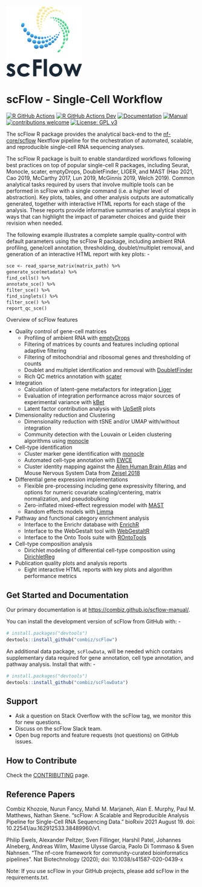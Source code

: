 <!-- README.md is generated from README.Rmd. Please edit that file -->

<img src="man/figures/logo.png" width=200 style="align:left;" />

# scFlow - Single-Cell Workflow

<!-- badges: start -->

[![R GitHub
Actions](https://github.com/combiz/scFlow/actions/workflows/r_package.yaml/badge.svg)](https://github.com/combiz/scFlow/actions/workflows/r_package.yaml)
[![R GitHub Actions
Dev](https://github.com/combiz/scFlow/actions/workflows/r_package2.yaml/badge.svg)](https://github.com/combiz/scFlow/actions/workflows/r_package2.yaml)
[![Documentation](https://img.shields.io/badge/docs-passing-brightgreen.svg?style=flat)](https://combiz.github.io/scFlow/)
[![Manual](https://img.shields.io/badge/manual-passing-brightgreen.svg?style=flat)](https://combiz.github.io/scflow-manual/)
[![contributions
welcome](https://img.shields.io/badge/contributions-welcome-brightgreen.svg?style=flat)](https://github.com/combiz/scFlow/issues)
[![License: GPL
v3](https://img.shields.io/badge/License-GPLv3-green.svg)](https://www.gnu.org/licenses/gpl-3.0)
<!-- badges: end -->

The scFlow R package provides the analytical back-end to the
[nf-core/scflow](https://nf-co.re/scflow) Nextflow pipeline for the
orchestration of automated, scalable, and reproducible single-cell RNA
sequencing analyses.

The scFlow R package is built to enable standardized workflows following
best practices on top of popular single-cell R packages, including
Seurat, Monocle, scater, emptyDrops, DoubletFinder, LIGER, and MAST (Hao
2021, Cao 2019, McCarthy 2017, Lun 2019, McGinnis 2019, Welch 2019).
Common analytical tasks required by users that involve multiple tools
can be performed in scFlow with a single command (i.e. a higher level of
abstraction). Key plots, tables, and other analysis outputs are
automatically generated, together with interactive HTML reports for each
stage of the analysis. These reports provide informative summaries of
analytical steps in ways that can highlight the impact of parameter
choices and guide their revision when needed.

The following example illustrates a complete sample quality-control with
default parameters using the scFlow R package, including ambient RNA
profiling, gene/cell annotation, thresholding, doublet/multiplet
removal, and generation of an interactive HTML report with key plots: -

    sce <- read_sparse_matrix(matrix_path) %>%
    generate_sce(metadata) %>%
    find_cells() %>%
    annotate_sce() %>%
    filter_sce() %>%
    find_singlets() %>%
    filter_sce() %>%
    report_qc_sce()

Overview of scFlow features

-   Quality control of gene-cell matrices
    -   Profiling of ambient RNA with
        [emptyDrops](https://github.com/MarioniLab/DropletUtils)
    -   Filtering of matrices by counts and features including optional
        adaptive filtering
    -   Filtering of mitochondrial and ribosomal genes and thresholding
        of counts
    -   Doublet and multiplet identification and removal with
        [DoubletFinder](https://github.com/chris-mcginnis-ucsf/DoubletFinder)
    -   Rich QC metrics annotation with
        [scater](https://github.com/davismcc/scater)
-   Integration
    -   Calculation of latent-gene metafactors for integration
        [Liger](https://github.com/MacoskoLab/rliger)
    -   Evaluation of integration performance across major sources of
        experimental variance with
        [kBet](https://github.com/theislab/kBET)
    -   Latent factor contribution analysis with
        [UpSetR](https://github.com/hms-dbmi/UpSetR/) plots
-   Dimensionality reduction and Clustering
    -   Dimensionality reduction with tSNE and/or UMAP with/without
        integration
    -   Community detection with the Louvain or Leiden clustering
        algorithms using
        [monocle](https://github.com/cole-trapnell-lab/monocle-release)
-   Cell-type identification
    -   Cluster marker gene identification with
        [monocle](https://github.com/cole-trapnell-lab/monocle-release)
    -   Automated cell-type annotation with
        [EWCE](https://github.com/NathanSkene/EWCE)
    -   Cluster identity mapping against the [Allen Human Brain
        Atlas](https://www.brain-map.org) and Mouse Nervous System Data
        from [Zeisel 2018](https://doi.org/10.1016/j.cell.2018.06.021)
-   Differential gene expression implementations
    -   Flexible pre-processing including gene expressivity filtering,
        and options for numeric covariate scaling/centering, matrix
        normalization, and pseudobulking
    -   Zero-inflated mixed-effect regression model with
        [MAST](https://github.com/RGLab/MAST)
    -   Random effects models with
        [Limma](https://github.com/cran/limma)
-   Pathway and functional category enrichment analysis
    -   Interface to the Enrichr database with
        [EnrichR](https://github.com/cran/enrichR)
    -   Interface to the WebGestalt tool with
        [WebGestaltR](http://www.webgestalt.org/)
    -   Interface to the Onto Tools suite with
        [ROntoTools](https://www.bioconductor.org/packages/release/bioc/html/ROntoTools.html)
-   Cell-type composition analysis
    -   Dirichlet modeling of differential cell-type composition using
        [DirichletReg](https://cran.r-project.org/web/packages/DirichletReg/index.html)
-   Publication quality plots and analysis reports
    -   Eight interactive HTML reports with key plots and algorithm
        performance metrics

## Get Started and Documentation

Our primary documentation is at
<https://combiz.github.io/scflow-manual/>.

You can install the development version of scFlow from GitHub with: -

``` r
# install.packages("devtools")
devtools::install_github("combiz/scFlow")
```

An additional data package, `scFlowData`, will be needed which contains
supplementary data required for gene annotation, cell type annotation,
and pathway analysis. Install that with: -

``` r
# install.packages("devtools")
devtools::install_github("combiz/scFlowData")
```

## Support

-   Ask a question on Stack Overflow with the scFlow tag, we monitor
    this for new questions.
-   Discuss on the scFlow Slack team.
-   Open bug reports and feature requests (not questions) on GitHub
    issues.

## How to Contribute

Check the
[CONTRIBUTING](https://github.com/scFlow/blob/master/CONTRIBUTING.md)
page.

## Reference Papers

Combiz Khozoie, Nurun Fancy, Mahdi M. Marjaneh, Alan E. Murphy, Paul M.
Matthews, Nathan Skene. “scFlow: A Scalable and Reproducible Analysis
Pipeline for Single-Cell RNA Sequencing Data.” bioRxiv 2021 August 19.
doi: 10.22541/au.162912533.38489960/v1.

Philip Ewels, Alexander Peltzer, Sven Fillinger, Harshil Patel, Johannes
Alneberg, Andreas Wilm, Maxime Ulysse Garcia, Paolo Di Tommaso & Sven
Nahnsen. “The nf-core framework for community-curated bioinformatics
pipelines”. Nat Biotechnology (2020); doi: 10.1038/s41587-020-0439-x

Note: If you use scFlow in your GitHub projects, please add scFlow in
the requirements.txt.
